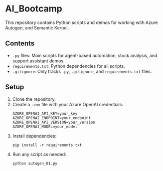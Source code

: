 # AI_Bootcamp

This repository contains Python scripts and demos for working with Azure Autogen, and Semantic Kernel.

## Contents

- `.py` files: Main scripts for agent-based automation, stock analysis, and support assistant demos.
- `requirements.txt`: Python dependencies for all scripts.
- `.gitignore`: Only tracks `.py`, `.gitignore`, and `requirements.txt` files.

## Setup

1. Clone the repository.
2. Create a `.env` file with your Azure OpenAI credentials:
    ```
    AZURE_OPENAI_API_KEY=your_key
    AZURE_OPENAI_ENDPOINT=your_endpoint
    AZURE_OPENAI_API_VERSION=your_version
    AZURE_OPENAI_MODEL=your_model
    ```
3. Install dependencies:
    ```
    pip install -r requirements.txt
    ```
4. Run any script as needed:
    ```
    python autogen_01.py
    ```

